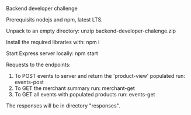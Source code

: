Backend developer challenge

Prerequisits nodejs and npm, latest LTS.

Unpack to an empty directory:
unzip backend-developer-chalenge.zip

Install the required libraries with:
npm i

Start Express server locally:
npm start

Requests to the endpoints:

1. To POST events to server and return the 'product-view' populated run: 
    events-post
2. To GET the merchant summary run:
    merchant-get
3. To GET all events with populated products run: 
    events-get

The responses will be in directory "responses".
